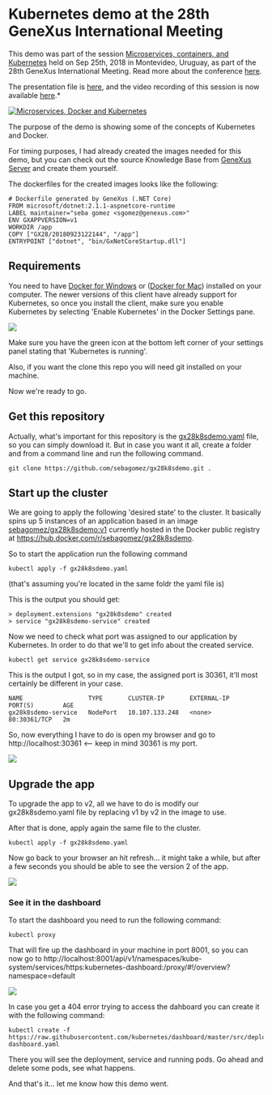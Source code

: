 # Kubernetes demo at the 28th GeneXus International Meeting

This demo was part of the session [Microservices, containers, and Kubernetes](https://meetings.genexus.com/session/microservices-docker-containers-and-kubernetes/ENG) held on Sep 25th, 2018 in Montevideo, Uruguay, as part of the 28th GeneXus International Meeting. Read more about the conference [here](http://www.genexus.com/gx28).

The presentation file is [here](res/MicroservicesContainersKubernetes.pdf), and the video recording of this session is now available [here](https://www.youtube.com/watch?v=JnpA2L-Lw5E).*


[![Microservices, Docker and Kubernetes](res/YouTube_Image_50.png?raw=true)](https://www.youtube.com/watch?v=JnpA2L-Lw5E)

The purpose of the demo is showing some of the concepts of Kubernetes and Docker.

For timing purposes, I had already created the images needed for this demo, but you can check out the source Knowledge Base from [GeneXus Server](https://open.genexusserver.com/v16/kbdashboard.aspx?GX28KubernetesDemo) and create them yourself.

The dockerfiles for the created images looks like the following:

```docker
# Dockerfile generated by GeneXus (.NET Core)
FROM microsoft/dotnet:2.1.1-aspnetcore-runtime
LABEL maintainer="seba gomez <sgomez@genexus.com>"
ENV GXAPPVERSION=v1
WORKDIR /app
COPY ["GX28/20180923122144", "/app"]
ENTRYPOINT ["dotnet", "bin/GxNetCoreStartup.dll"]
```

## Requirements

You need to have [Docker for Windows]() or ([Docker for Mac]()) installed on your computer. The newer versions of this client have already support for Kubernetes, so once you install the client, make sure you enable Kubernetes by selecting 'Enable Kubernetes' in the Docker Settings pane. 

![](res/EnableKubernetes.png?raw=true)

Make sure you have the green icon at the bottom left corner of your settings panel stating that 'Kubernetes is running'.

Also, if you want the clone this repo you will need git installed on your machine.

Now we're ready to go.

## Get this repository

Actually, what's important for this repository is the [gx28k8sdemo.yaml](gx28k8sdemo.yaml) file, so you can simply download it. But in case you want it all, create a folder and from a command line and run the following command.

```
git clone https://github.com/sebagomez/gx28k8sdemo.git .
```

## Start up the cluster

We are going to apply the following 'desired state' to the cluster. It basically spins up 5 instances of an application based in an image [sebagomez/gx28k8sdemo:v1](https://hub.docker.com/r/sebagomez/gx28k8sdemo/tags/) currently hosted in the Docker public registry at https://hub.docker.com/r/sebagomez/gx28k8sdemo. 

So to start the application run the following command

```
kubectl apply -f gx28k8sdemo.yaml
```
(that's assuming you're located in the same foldr the yaml file is)

This is the output you should get:
```
> deployment.extensions "gx28k8sdemo" created  
> service "gx28k8sdemo-service" created
```

Now we need to check what port was assigned to our application by Kubernetes. In order to do that we'll to get info about the created service.

```
kubectl get service gx28k8sdemo-service
```
This is the output I got, so in my case, the assigned port is 30361, it'll most certainly be different in your case.

```
NAME                  TYPE       CLUSTER-IP       EXTERNAL-IP   PORT(S)        AGE
gx28k8sdemo-service   NodePort   10.107.133.248   <none>        80:30361/TCP   2m
```

So, now everything I have to do is open my browser and go to http://localhost:30361 <-- keep in mind 30361 is my port.

![](res/appv1.png?raw=true)

## Upgrade the app

To upgrade the app to v2, all we have to do is modify our gx28k8sdemo.yaml file by replacing v1 by v2 in the image to use.

After that is done, apply again the same file to the cluster.

```
kubectl apply -f gx28k8sdemo.yaml
```

Now go back to your browser an hit refresh... it might take a while, but after a few seconds you should be able to see the version 2 of the app.

![](res/appv2.png?raw=true)

### See it in the dashboard

To start the dashboard you need to run the following command:

```
kubectl proxy
```

That will fire up the dashboard in your machine in port 8001, so you can now go to http://localhost:8001/api/v1/namespaces/kube-system/services/https:kubernetes-dashboard:/proxy/#!/overview?namespace=default

![](res/dashboard.png?raw=true)

In case you get a 404 error trying to access the dahboard you can create it with the following command:

```
kubectl create -f https://raw.githubusercontent.com/kubernetes/dashboard/master/src/deploy/recommended/kubernetes-dashboard.yaml
```

There you will see the deployment, service and running pods. Go ahead and delete some pods, see what happens.

And that's it... let me know how this demo went.
